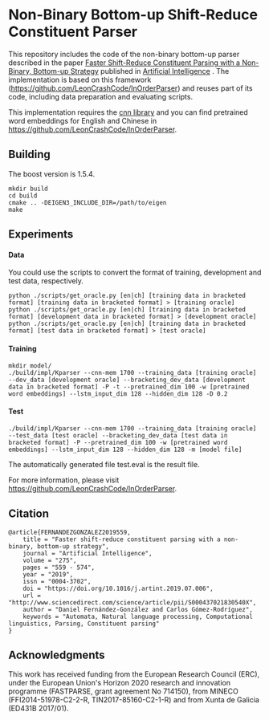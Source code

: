 # Non-Binary Bottom-up Shift-Reduce Constituent Parser
This repository includes the code of the non-binary bottom-up parser described in the paper [Faster Shift-Reduce Constituent Parsing with a Non-Binary, Bottom-up Strategy](http://doi.org/10.1007/s10462-017-9584-0) published in [Artificial Intelligence](https://www.sciencedirect.com/journal/artificial-intelligence) . The implementation is based on this framework (https://github.com/LeonCrashCode/InOrderParser) and reuses part of its code, including data preparation and evaluating scripts.

This implementation requires the [cnn library](https://github.com/clab/cnn-v1) and you can find pretrained word embeddings for English and Chinese in https://github.com/LeonCrashCode/InOrderParser. 

## Building
The boost version is 1.5.4.

    mkdir build
    cd build
    cmake .. -DEIGEN3_INCLUDE_DIR=/path/to/eigen
    make

## Experiments

#### Data

You could use the scripts to convert the format of training, development and test data, respectively.

    python ./scripts/get_oracle.py [en|ch] [training data in bracketed format] [training data in bracketed format] > [training oracle]
    python ./scripts/get_oracle.py [en|ch] [training data in bracketed format] [development data in bracketed format] > [development oracle]   
    python ./scripts/get_oracle.py [en|ch] [training data in bracketed format] [test data in bracketed format] > [test oracle]

#### Training

    mkdir model/
    ./build/impl/Kparser --cnn-mem 1700 --training_data [training oracle] --dev_data [development oracle] --bracketing_dev_data [development data in bracketed format] -P -t --pretrained_dim 100 -w [pretrained word embeddings] --lstm_input_dim 128 --hidden_dim 128 -D 0.2

#### Test
    
    ./build/impl/Kparser --cnn-mem 1700 --training_data [training oracle] --test_data [test oracle] --bracketing_dev_data [test data in bracketed format] -P --pretrained_dim 100 -w [pretrained word embeddings] --lstm_input_dim 128 --hidden_dim 128 -m [model file]

The automatically generated file test.eval is the result file.

For more information, please visit https://github.com/LeonCrashCode/InOrderParser.

## Citation
	@article{FERNANDEZGONZALEZ2019559,
		title = "Faster shift-reduce constituent parsing with a non-binary, bottom-up strategy",
		journal = "Artificial Intelligence",
		volume = "275",
		pages = "559 - 574",
		year = "2019",
		issn = "0004-3702",
		doi = "https://doi.org/10.1016/j.artint.2019.07.006",
		url = "http://www.sciencedirect.com/science/article/pii/S000437021830540X",
		author = "Daniel Fernández-González and Carlos Gómez-Rodríguez",
		keywords = "Automata, Natural language processing, Computational linguistics, Parsing, Constituent parsing"
	}

## Acknowledgments

This work has received funding from the European Research Council (ERC), under the European Union's Horizon 2020 research and innovation programme (FASTPARSE, grant agreement No 714150), from MINECO (FFI2014-51978-C2-2-R, TIN2017-85160-C2-1-R) and from Xunta de Galicia (ED431B 2017/01).
